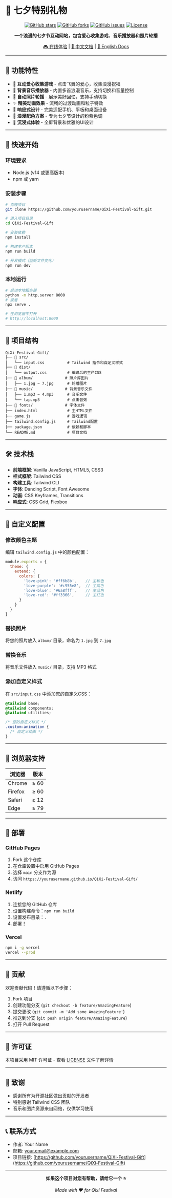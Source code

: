 # 🌹 七夕特别礼物

<div align="center">

[![GitHub stars](https://img.shields.io/github/stars/yourusername/QiXi-Festival-Gift?style=social)](https://github.com/yourusername/QiXi-Festival-Gift/stargazers)
[![GitHub forks](https://img.shields.io/github/forks/yourusername/QiXi-Festival-Gift?style=social)](https://github.com/yourusername/QiXi-Festival-Gift/network/members)
[![GitHub issues](https://img.shields.io/github/issues/yourusername/QiXi-Festival-Gift)](https://github.com/yourusername/QiXi-Festival-Gift/issues)
[![License](https://img.shields.io/github/license/yourusername/QiXi-Festival-Gift)](https://github.com/yourusername/QiXi-Festival-Gift/blob/main/LICENSE)

**一个浪漫的七夕节互动网站，包含爱心收集游戏、音乐播放器和照片轮播**

[🎮 在线体验](https://yourusername.github.io/QiXi-Festival-Gift/) | [📖 中文文档](#中文文档) | [📖 English Docs](README_EN.md)

</div>

---

## 🌟 功能特性

- 💖 **互动爱心收集游戏** - 点击飞舞的爱心，收集浪漫祝福
- 🎵 **背景音乐播放器** - 内置多首浪漫音乐，支持切换和音量控制
- 📸 **自动照片轮播** - 展示美好回忆，支持手动切换
- ✨ **精美动画效果** - 流畅的过渡动画和粒子特效
- 📱 **响应式设计** - 完美适配手机、平板和桌面设备
- 🎨 **浪漫配色方案** - 专为七夕节设计的粉紫色调
- 🌙 **沉浸式体验** - 全屏背景和优雅的UI设计

---

## 🚀 快速开始

### 环境要求

- Node.js (v14 或更高版本)
- npm 或 yarn

### 安装步骤

```bash
# 克隆项目
git clone https://github.com/yourusername/QiXi-Festival-Gift.git

# 进入项目目录
cd QiXi-Festival-Gift

# 安装依赖
npm install

# 构建生产版本
npm run build

# 开发模式（监听文件变化）
npm run dev
```

### 本地运行

```bash
# 启动本地服务器
python -m http.server 8000
# 或者
npx serve .

# 在浏览器中打开
# http://localhost:8000
```

---

## 📁 项目结构

```
QiXi-Festival-Gift/
├── 📁 src/
│   └── input.css          # Tailwind 指令和自定义样式
├── 📁 dist/
│   └── output.css         # 编译后的生产CSS
├── 📁 album/              # 照片库图片
│   ├── 1.jpg ~ 7.jpg      # 轮播图片
├── 📁 music/              # 背景音乐文件
│   ├── 1.mp3 ~ 4.mp3      # 音乐文件
│   └── tap.mp3            # 点击音效
├── 📁 fonts/              # 字体文件
├── index.html             # 主HTML文件
├── game.js                # 游戏逻辑
├── tailwind.config.js     # Tailwind配置
├── package.json           # 依赖和脚本
└── README.md              # 项目文档
```

---

## 🛠️ 技术栈

- **前端框架**: Vanilla JavaScript, HTML5, CSS3
- **样式框架**: Tailwind CSS
- **构建工具**: Tailwind CLI
- **字体**: Dancing Script, Font Awesome
- **动画**: CSS Keyframes, Transitions
- **响应式**: CSS Grid, Flexbox

---

## 🎨 自定义配置

### 修改颜色主题

编辑 `tailwind.config.js` 中的颜色配置：

```javascript
module.exports = {
  theme: {
    extend: {
      colors: {
        'love-pink': '#ff6b8b',    // 主粉色
        'love-purple': '#c955e8',  // 主紫色
        'love-blue': '#6a8fff',    // 主蓝色
        'love-red': '#ff3366',     // 主红色
      }
    }
  }
}
```

### 替换照片

将您的照片放入 `album/` 目录，命名为 `1.jpg` 到 `7.jpg`

### 替换音乐

将音乐文件放入 `music/` 目录，支持 MP3 格式

### 添加自定义样式

在 `src/input.css` 中添加您的自定义CSS：

```css
@tailwind base;
@tailwind components;
@tailwind utilities;

/* 您的自定义样式 */
.custom-animation {
  /* 自定义动画 */
}
```

---

## 📱 浏览器支持

| 浏览器 | 版本 |
|--------|------|
| Chrome | ≥ 60 |
| Firefox | ≥ 60 |
| Safari | ≥ 12 |
| Edge | ≥ 79 |

---

## 🚀 部署

### GitHub Pages

1. Fork 这个仓库
2. 在仓库设置中启用 GitHub Pages
3. 选择 `main` 分支作为源
4. 访问 `https://yourusername.github.io/QiXi-Festival-Gift/`

### Netlify

1. 连接您的 GitHub 仓库
2. 设置构建命令：`npm run build`
3. 设置发布目录：`.`
4. 部署！

### Vercel

```bash
npm i -g vercel
vercel --prod
```

---

## 🤝 贡献

欢迎贡献代码！请遵循以下步骤：

1. Fork 项目
2. 创建功能分支 (`git checkout -b feature/AmazingFeature`)
3. 提交更改 (`git commit -m 'Add some AmazingFeature'`)
4. 推送到分支 (`git push origin feature/AmazingFeature`)
5. 打开 Pull Request

---

## 📄 许可证

本项目采用 MIT 许可证 - 查看 [LICENSE](LICENSE) 文件了解详情

---

## 💝 致谢

- 感谢所有为开源社区做出贡献的开发者
- 特别感谢 Tailwind CSS 团队
- 音乐和图片资源来自网络，仅供学习使用

---

## 📞 联系方式

- 作者: Your Name
- 邮箱: your.email@example.com
- 项目链接: [https://github.com/yourusername/QiXi-Festival-Gift](https://github.com/yourusername/QiXi-Festival-Gift)

---

<div align="center">

**如果这个项目对您有帮助，请给它一个 ⭐️**

*Made with ❤️ for Qixi Festival*

</div>